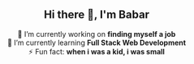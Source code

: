 <h2 align="center">Hi there 👋, I'm Babar</h2>

<p align="center">🔭 I’m currently working on <b>finding myself a job</b><br>
🌱 I’m currently learning <b>Full Stack Web Development</b><br>
⚡ Fun fact: <b>when i was a kid, i was small</b></p>

<!--
**babarkhuroo/babarkhuroo** is a ✨ _special_ ✨ repository because its `README.md` (this file) appears on your GitHub profile.

Here are some ideas to get you started:
-->
<!-- - 👯 I’m looking to collaborate on ... -->
<!-- - 🤔 I’m looking for help with ... -->
<!-- - 😄 Pronouns: uh/oh/stinky -->
<!-- - 💬 Ask me about ... -->
<!-- - 📫 How to reach me: ... -->

